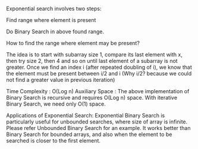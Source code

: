 
Exponential search involves two steps:  

Find range where element is present

Do Binary Search in above found range.

How to find the range where element may be present? 

The idea is to start with subarray size 1, compare its last element with x, then try size 2, then 4 and so on until last element of a subarray is not greater. 
Once we find an index i (after repeated doubling of i), we know that the element must be present between i/2 and i (Why i/2? because we could not find a greater value in previous iteration)

Time Complexity : O(Log n) 
Auxiliary Space : The above implementation of Binary Search is recursive and requires O(Log n) space. With iterative Binary Search, we need only O(1) space.

Applications of Exponential Search: 
Exponential Binary Search is particularly useful for unbounded searches, where size of array is infinite. Please refer Unbounded Binary Search for an example.
It works better than Binary Search for bounded arrays, and also when the element to be searched is closer to the first element.
